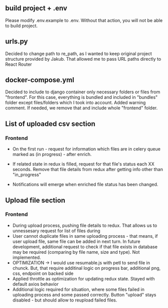 ## build project + .env
Please modify .env.example to .env. Without that action, you will not be able to build project.

## urls.py
Decided to change path to re_path, as I wanted to keep original project structure provided by Jakub.
That allowed me to pass URL paths directly to React Router

## docker-compose.yml
Decided to include to django container only necessary folders or files from "frontend". For this case, 
everything is bundled and included in "bundles" folder except files/folders which I took into account. Added warning comment. If needed, we remove that and include
whole "frontend" folder.

## List of uploaded csv section

### Frontend
* On the first run - request for information which files are in celery queue marked as (in progress) - after enrich.


* If related state in redux is filled, request for that file's status each XX seconds. 
Remove that file details from redux after getting info other than "in_progress"

* Notifications will emerge when enriched file status has been changed.

## Upload file section

### Frontend
* During upload process, pushing file details to redux. That allows us to unnessesary request for list of files during
* User cannot duplicate files in same uploading process - that means, if user upload file, same file can be added in next turn. In future development, additional request to check if that file exists in database may be required (comparing by file name, size and type). Not implemented.
* OPTIMIZATION -> I would use resumable.js with petl to send file in chunck. But, that require additinal logic on progress bar, additional png, css, endpoint on backed side
* Applied throttle as optimization for updating redux state. Stayed with default axios behavior
* Additional logic required for situation, where some files failed in uploading process and some passed correctly. Button "upload" stays disabled - but should allow to reupload failed files.